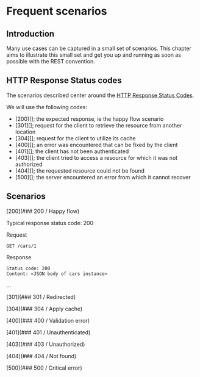 # Frequent scenarios

## Introduction

Many use cases can be captured in a small set of scenarios. This chapter aims to illustrate this small set and get you up and running as soon as possible with the REST convention. 

## HTTP Response Status codes

The scenarios described center around the [HTTP Response Status Codes][http-status-codes]. 

We will use the following codes:
* [200][]; the expected response, ie the happy flow scenario
* [301][]; request for the client to retrieve the resource from another location
* [304][]; request for the client to utilize its cache
* [400][]; an error was encountered that can be fixed by the client
* [401][]; the client has not been authenticated
* [403][]; the client tried to access a resource for which it was not authorized
* [404][]; the requested resource could not be found
* [500][]; the server encountered an error from which it cannot recover

## Scenarios

[200](### 200 / Happy flow)

Typical response status code: 200

Request
```
GET /cars/1
```

Response
```
Status code: 200
Content: <JSON body of cars instance>
```

...


[301](### 301 / Redirected)


[304](### 304 / Apply cache)

[400](### 400 / Validation error)

[401](### 401 / Unauthenticated)

[403](### 403 / Unauthorized)

[404](### 404 / Not found)

[500](### 500 / Critical error)


[http-status-codes]: https://www.w3.org/Protocols/rfc2616/rfc2616-sec10.html